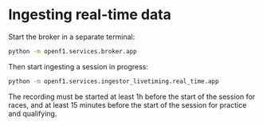 # Ingesting real-time data

Start the broker in a separate terminal:

```bash
python -m openf1.services.broker.app
```

Then start ingesting a session in progress:

```bash
python -m openf1.services.ingestor_livetiming.real_time.app
```

The recording must be started at least 1h before the start of the session for races,
and at least 15 minutes before the start of the session for practice and qualifying.
